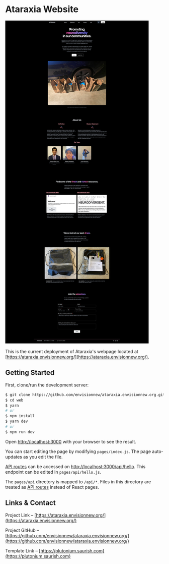 # Ataraxia Website

<img src="./.github/home.png" />

This is the current deployment of Ataraxia's webpage located at [https://ataraxia.envisionnew.org/](https://ataraxia.envisionnew.org/).

## Getting Started

First, clone/run the development server:

```bash
$ git clone https://github.com/envisionnew/ataraxia.envisionnew.org.git
$ cd web
$ yarn
# or
$ npm install
$ yarn dev
# or
$ npm run dev
```

Open [http://localhost:3000](http://localhost:3000) with your browser to see the result.

You can start editing the page by modifying `pages/index.js`. The page auto-updates as you edit the file.

[API routes](https://nextjs.org/docs/api-routes/introduction) can be accessed on [http://localhost:3000/api/hello](http://localhost:3000/api/hello). This endpoint can be edited in `pages/api/hello.js`.

The `pages/api` directory is mapped to `/api/*`. Files in this directory are treated as [API routes](https://nextjs.org/docs/api-routes/introduction) instead of React pages.

## Links & Contact

Project Link – [https://ataraxia.envisionnew.org/](https://ataraxia.envisionnew.org/)

Project GitHub – [https://github.com/envisionnew/ataraxia.envisionnew.org/](https://github.com/envisionnew/ataraxia.envisionnew.org/)

Template Link – [https://plutonium.saurish.com](https://plutonium.saurish.com)
